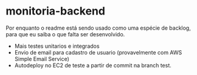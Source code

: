 # monitoria-backend

Por enquanto o readme está sendo usado como uma espécie de backlog, para que eu saiba o que falta ser desenvolvido.

* Mais testes unitarios e integrados
* Envio de email para cadastro de usuario (provavelmente com AWS Simple Email Service)
* Autodeploy no EC2 de teste a partir de commit na branch test.